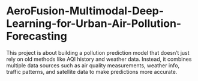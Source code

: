 # AeroFusion-Multimodal-Deep-Learning-for-Urban-Air-Pollution-Forecasting
This project is about building a pollution prediction model that doesn’t just rely on old methods like AQI history and weather data. Instead, it combines multiple data sources such as air quality measurements, weather info, traffic patterns, and satellite data to make predictions more accurate.
